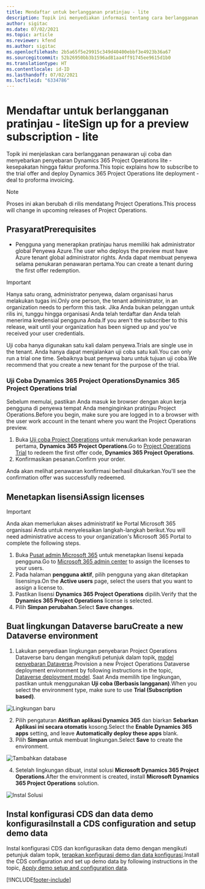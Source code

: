 ```yaml
---
title: Mendaftar untuk berlangganan pratinjau - lite
description: Topik ini menyediakan informasi tentang cara berlangganan dan menyebarkan penawaran penyebaran Project operation lite ke faktur proforma.
author: sigitac
ms.date: 07/02/2021
ms.topic: article
ms.reviewer: kfend
ms.author: sigitac
ms.openlocfilehash: 2b5a65f5e29915c349d40400ebbf3e4923b36a67
ms.sourcegitcommit: 52b26950bb3b1596ad81aa4ff91745ee9615d1b0
ms.translationtype: HT
ms.contentlocale: id-ID
ms.lasthandoff: 07/02/2021
ms.locfileid: "6334786"
---
```

# <a name="sign-up-for-a-preview-subscription---lite"></a><span data-ttu-id="fe7ac-103">Mendaftar untuk berlangganan pratinjau - lite</span><span class="sxs-lookup"><span data-stu-id="fe7ac-103">Sign up for a preview subscription - lite</span></span> 

<span data-ttu-id="fe7ac-104">Topik ini menjelaskan cara berlangganan penawaran uji coba dan menyebarkan penyebaran Dynamics 365 Project Operations lite - kesepakatan hingga faktur proforma.</span><span class="sxs-lookup"><span data-stu-id="fe7ac-104">This topic explains how to subscribe to the trial offer and deploy Dynamics 365 Project Operations lite deployment - deal to proforma invoicing.</span></span>

> [!NOTE]
> <span data-ttu-id="fe7ac-105">Proses ini akan berubah di rilis mendatang Project Operations.</span><span class="sxs-lookup"><span data-stu-id="fe7ac-105">This process will change in upcoming releases of Project Operations.</span></span>

## <a name="prerequisites"></a><span data-ttu-id="fe7ac-106">Prasyarat</span><span class="sxs-lookup"><span data-stu-id="fe7ac-106">Prerequisites</span></span>
- <span data-ttu-id="fe7ac-107">Pengguna yang menerapkan pratinjau harus memiliki hak administrator global Penyewa Azure.</span><span class="sxs-lookup"><span data-stu-id="fe7ac-107">The user who deploys the preview must have Azure tenant global administrator rights.</span></span> <span data-ttu-id="fe7ac-108">Anda dapat membuat penyewa selama penukaran penawaran pertama.</span><span class="sxs-lookup"><span data-stu-id="fe7ac-108">You can create a tenant during the first offer redemption.</span></span>

> [!IMPORTANT]
> <span data-ttu-id="fe7ac-109">Hanya satu orang, administrator penyewa, dalam organisasi harus melakukan tugas ini.</span><span class="sxs-lookup"><span data-stu-id="fe7ac-109">Only one person, the tenant administrator, in an organization needs to perform this task.</span></span> <span data-ttu-id="fe7ac-110">Jika Anda bukan pelanggan untuk rilis ini, tunggu hingga organisasi Anda telah terdaftar dan Anda telah menerima kredensial pengguna Anda.</span><span class="sxs-lookup"><span data-stu-id="fe7ac-110">If you aren't the subscriber to this release, wait until your organization has been signed up and you've received your user credentials.</span></span>
> 
> <span data-ttu-id="fe7ac-111">Uji coba hanya digunakan satu kali dalam penyewa.</span><span class="sxs-lookup"><span data-stu-id="fe7ac-111">Trials are single use in the tenant.</span></span> <span data-ttu-id="fe7ac-112">Anda hanya dapat menjalankan uji coba satu kali.</span><span class="sxs-lookup"><span data-stu-id="fe7ac-112">You can only run a trial one time.</span></span> <span data-ttu-id="fe7ac-113">Sebaiknya buat penyewa baru untuk tujuan uji coba.</span><span class="sxs-lookup"><span data-stu-id="fe7ac-113">We recommend that you create a new tenant for the purpose of the trial.</span></span>

### <a name="dynamics-365-project-operations-trial"></a><span data-ttu-id="fe7ac-114">Uji Coba Dynamics 365 Project Operations</span><span class="sxs-lookup"><span data-stu-id="fe7ac-114">Dynamics 365 Project Operations trial</span></span> 

<span data-ttu-id="fe7ac-115">Sebelum memulai, pastikan Anda masuk ke browser dengan akun kerja pengguna di penyewa tempat Anda menginginkan pratinjau Project Operations.</span><span class="sxs-lookup"><span data-stu-id="fe7ac-115">Before you begin, make sure you are logged in to a browser with the user work account in the tenant where you want the Project Operations preview.</span></span>

1. <span data-ttu-id="fe7ac-116">Buka [Uji coba Project Operations](https://aka.ms/try-po) untuk menukarkan kode penawaran pertama, **Dynamics 365 Project Operations**.</span><span class="sxs-lookup"><span data-stu-id="fe7ac-116">Go to [Project Operations Trial](https://aka.ms/try-po) to redeem the first offer code, **Dynamics 365 Project Operations**.</span></span>
2. <span data-ttu-id="fe7ac-117">Konfirmasikan pesanan.</span><span class="sxs-lookup"><span data-stu-id="fe7ac-117">Confirm your order.</span></span>

  <span data-ttu-id="fe7ac-118">Anda akan melihat penawaran konfirmasi berhasil ditukarkan.</span><span class="sxs-lookup"><span data-stu-id="fe7ac-118">You'll see the confirmation offer was successfully redeemed.</span></span>

## <a name="assign-licenses"></a><span data-ttu-id="fe7ac-119">Menetapkan lisensi</span><span class="sxs-lookup"><span data-stu-id="fe7ac-119">Assign licenses</span></span>

> [!IMPORTANT]
> <span data-ttu-id="fe7ac-120">Anda akan memerlukan akses administratif ke Portal Microsoft 365 organisasi Anda untuk menyelesaikan langkah-langkah berikut.</span><span class="sxs-lookup"><span data-stu-id="fe7ac-120">You will need administrative access to your organization's Microsoft 365 Portal to complete the following steps.</span></span>


1. <span data-ttu-id="fe7ac-121">Buka [Pusat admin Microsoft 365](https://portal.office.com/) untuk menetapkan lisensi kepada pengguna.</span><span class="sxs-lookup"><span data-stu-id="fe7ac-121">Go to [Microsoft 365 admin center](https://portal.office.com/) to assign the licenses to your users.</span></span>
2. <span data-ttu-id="fe7ac-122">Pada halaman **pengguna aktif**, pilih pengguna yang akan ditetapkan lisensinya.</span><span class="sxs-lookup"><span data-stu-id="fe7ac-122">On the **Active users** page, select the users that you want to assign a license to.</span></span>
3. <span data-ttu-id="fe7ac-123">Pastikan lisensi **Dynamics 365 Project Operations** dipilih.</span><span class="sxs-lookup"><span data-stu-id="fe7ac-123">Verify that the **Dynamics 365 Project Operations** license is selected.</span></span> 
4. <span data-ttu-id="fe7ac-124">Pilih **Simpan perubahan**.</span><span class="sxs-lookup"><span data-stu-id="fe7ac-124">Select **Save changes**.</span></span>

## <a name="create-a-new-dataverse-environment"></a><span data-ttu-id="fe7ac-125">Buat lingkungan Dataverse baru</span><span class="sxs-lookup"><span data-stu-id="fe7ac-125">Create a new Dataverse environment</span></span>

1. <span data-ttu-id="fe7ac-126">Lakukan penyediaan lingkungan penyebaran Project Operations Dataverse baru dengan mengikuti petunjuk dalam topik, [model penyebaran Dataverse](lite-deployment.md).</span><span class="sxs-lookup"><span data-stu-id="fe7ac-126">Provision a new Project Operations Dataverse deployment environment by following instructions in the topic, [Dataverse deployment model](lite-deployment.md).</span></span> <span data-ttu-id="fe7ac-127">Saat Anda memilih tipe lingkungan, pastikan untuk menggunakan **Uji coba (Berbasis langganan)**.</span><span class="sxs-lookup"><span data-stu-id="fe7ac-127">When you select the environment type, make sure to use **Trial (Subscription based)**.</span></span>

  ![Lingkungan baru](./media/19CreateEnvironment.png)

2. <span data-ttu-id="fe7ac-129">Pilih pengaturan **Aktifkan aplikasi Dynamics 365** dan biarkan **Sebarkan Aplikasi ini secara otomatis** kosong.</span><span class="sxs-lookup"><span data-stu-id="fe7ac-129">Select the **Enable Dynamics 365 apps** setting, and leave **Automatically deploy these apps** blank.</span></span>  
3. <span data-ttu-id="fe7ac-130">Pilih **Simpan** untuk membuat lingkungan.</span><span class="sxs-lookup"><span data-stu-id="fe7ac-130">Select **Save** to create the environment.</span></span>

  ![Tambahkan database](./media/20CreateEnvironment1.png)

4. <span data-ttu-id="fe7ac-132">Setelah lingkungan dibuat, instal solusi **Microsoft Dynamics 365 Project Operations**.</span><span class="sxs-lookup"><span data-stu-id="fe7ac-132">After the environment is created, install **Microsoft Dynamics 365 Project Operations** solution.</span></span> 

![Instal Solusi](./media/21InstallSolution.png)

## <a name="install-a-cds-configuration-and-setup-demo-data"></a><span data-ttu-id="fe7ac-134">Instal konfigurasi CDS dan data demo konfigurasi</span><span class="sxs-lookup"><span data-stu-id="fe7ac-134">Install a CDS configuration and setup demo data</span></span>

<span data-ttu-id="fe7ac-135">Instal konfigurasi CDS dan konfigurasikan data demo dengan mengikuti petunjuk dalam topik, [terapkan konfigurasi demo dan data konfigurasi](lite-apply-demo-setup-config-data.md).</span><span class="sxs-lookup"><span data-stu-id="fe7ac-135">Install the CDS configuration and set up demo data by following instructions in the topic, [Apply demo setup and configuration data](lite-apply-demo-setup-config-data.md).</span></span>


[!INCLUDE[footer-include](../includes/footer-banner.md)]
